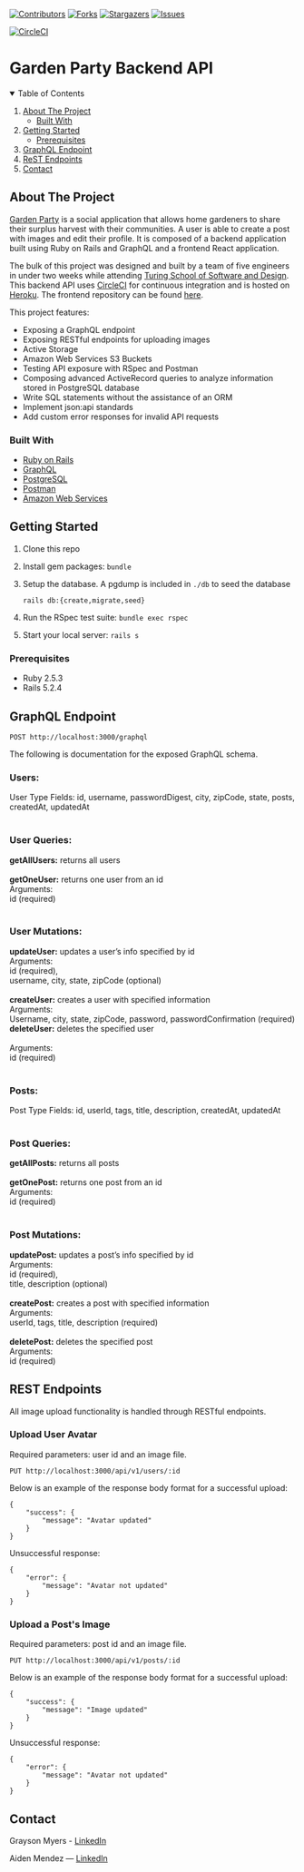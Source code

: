 <!-- PROJECT SHIELDS -->
<!--
*** I'm using markdown "reference style" links for readability.
*** Reference links are enclosed in brackets [ ] instead of parentheses ( ).
*** See the bottom of this document for the declaration of the reference variables
*** for contributors-url, forks-url, etc. This is an optional, concise syntax you may use.
*** https://www.markdownguide.org/basic-syntax/#reference-style-links
-->
[![Contributors][contributors-shield]][contributors-url]
[![Forks][forks-shield]][forks-url]
[![Stargazers][stars-shield]][stars-url]
[![Issues][issues-shield]][issues-url]

[![CircleCI][circleci-shield]][circleci-url]

# Garden Party Backend API

<!-- TABLE OF CONTENTS -->
<details open="open">
  <summary>Table of Contents</summary>
  <ol>
    <li>
      <a href="#about-the-project">About The Project</a>
      <ul>
        <li><a href="#built-with">Built With</a></li>
      </ul>
    </li>
    <li>
      <a href="#getting-started">Getting Started</a>
      <ul>
        <li><a href="#prerequisites">Prerequisites</a></li>
      </ul>
    </li>
    <li><a href="#graphql-endpoint">GraphQL Endpoint</a></li>
    <li><a href="#rest-endpoints">ReST Endpoints</a></li>
    <li><a href="#contact">Contact</a></li>
  </ol>
</details>


<!-- ABOUT THE PROJECT -->
## About The Project

[Garden Party](https://frontend-ui-gardenparty.vercel.app/) is a social application that allows home gardeners to share their surplus harvest with their communities. A user is able to create a post with images and edit their profile. It is composed of a backend application built using Ruby on Rails and GraphQL and a frontend React application.

The bulk of this project was designed and built by a team of five engineers in under two weeks while attending [Turing School of Software and Design](https://turing.io). This backend API uses [CircleCI](https://circleci.com) for continuous integration and is hosted on [Heroku](https://garden-party-veg.herokuapp.com). The frontend repository can be found [here](https://github.com/veg-share/frontend-ui). 



This project features:

* Exposing a GraphQL endpoint
* Exposing RESTful endpoints for uploading images
* Active Storage 
* Amazon Web Services S3 Buckets
* Testing API exposure with RSpec and Postman
* Composing advanced ActiveRecord queries to analyze information stored in PostgreSQL database
* Write SQL statements without the assistance of an ORM
* Implement json:api standards
* Add custom error responses for invalid API requests


### Built With

* [Ruby on Rails](https://rubyonrails.org/)
* [GraphQL](https://graphql.org/)
* [PostgreSQL](https://www.postgresql.org/)
* [Postman](https://www.postman.com/)
* [Amazon Web Services](https://aws.amazon.com/)

<!-- GETTING STARTED -->
## Getting Started

1. Clone this repo
2. Install gem packages: `bundle`
3. Setup the database. A pgdump is included in `./db` to seed the database

    `rails db:{create,migrate,seed}`
    
4. Run the RSpec test suite: `bundle exec rspec`
5. Start your local server: `rails s`

### Prerequisites

* Ruby 2.5.3
* Rails 5.2.4

<!-- USAGE EXAMPLES -->
## GraphQL Endpoint
```
POST http://localhost:3000/graphql
```
The following is documentation for the exposed GraphQL schema.
### Users:
User Type Fields: id, username, passwordDigest, city, zipCode, state, posts, createdAt, updatedAt<br><br>
### User Queries:
**getAllUsers:** returns all users<br><br>
**getOneUser:** returns one user from an id<br>
	Arguments:<br>
		id (required)<br><br>
### User Mutations:
**updateUser:** updates a user’s info specified by id <br>
	Arguments:<br>
		id (required),<br>
		username, city, state, zipCode (optional)<br><br>
**createUser:** creates a user with specified information<br>
	Arguments: <br>
		Username, city, state, zipCode, password, passwordConfirmation (required)<br>
**deleteUser:** deletes the specified user<br><br>
	Arguments:<br>
		id (required)<br><br>

### Posts:
Post Type Fields: id, userId, tags, title, description, createdAt, updatedAt<br><br>
### Post Queries:
**getAllPosts:** returns all posts<br><br>
**getOnePost:** returns one post from an id<br>
	Arguments:<br>
		id (required)<br><br>
### Post Mutations:
**updatePost:** updates a post’s info specified by id <br>
	Arguments:<br>
		id (required),<br>
		title, description (optional)<br><br>
**createPost:** creates a post with specified information<br>
	Arguments: <br>
		userId, tags, title, description (required)<br><br>
**deletePost:** deletes the specified post<br>
	Arguments:<br>
		id (required)<br>


## REST Endpoints
All image upload functionality is handled through RESTful endpoints.

### Upload User Avatar
Required parameters: user id and an image file.

```
PUT http://localhost:3000/api/v1/users/:id
```

Below is an example of the response body format for a successful upload:
```
{
    "success": {
        "message": "Avatar updated"
    }
}
```
Unsuccessful response:
```
{
    "error": {
        "message": "Avatar not updated"
    }
}
```

### Upload a Post's Image
Required parameters: post id and an image file.

```
PUT http://localhost:3000/api/v1/posts/:id
```

Below is an example of the response body format for a successful upload:
```
{
    "success": {
        "message": "Image updated"
    }
}
```
Unsuccessful response:
```
{
    "error": {
        "message": "Avatar not updated"
    }
}
```


<!-- CONTACT -->
## Contact

Grayson Myers - [LinkedIn](https://www.linkedin.com/in/grayson-myers-285926165/)

Aiden Mendez — [LinkedIn](https://linkedin.com/in/aidenmendez)

<!-- MARKDOWN LINKS & IMAGES -->
<!-- https://www.markdownguide.org/basic-syntax/#reference-style-links -->
[linkedin-url]: https://linkedin.com/in/aiden-mendez
[circleci-shield]: https://circleci.com/gh/veg-share/backend-api.svg?style=svg
[circleci-url]: https://app.circleci.com/pipelines/github/veg-share/backend-api
[contributors-shield]: https://img.shields.io/github/contributors/veg-share/backend-api.svg?style=for-the-badge
[contributors-url]: https://github.com/veg-share/backend-api/graphs/contributors
[forks-shield]: https://img.shields.io/github/forks/veg-share/backend-api.svg?style=for-the-badge
[forks-url]: https://github.com/veg-share/backend-api/network/members
[stars-shield]: https://img.shields.io/github/stars/veg-share/backend-api.svg?style=for-the-badge
[stars-url]: https://github.com/veg-share/backend-api/stargazers
[issues-shield]: https://img.shields.io/github/issues/veg-share/backend-api.svg?style=for-the-badge
[issues-url]: https://github.com/veg-share/backend-api/issues
